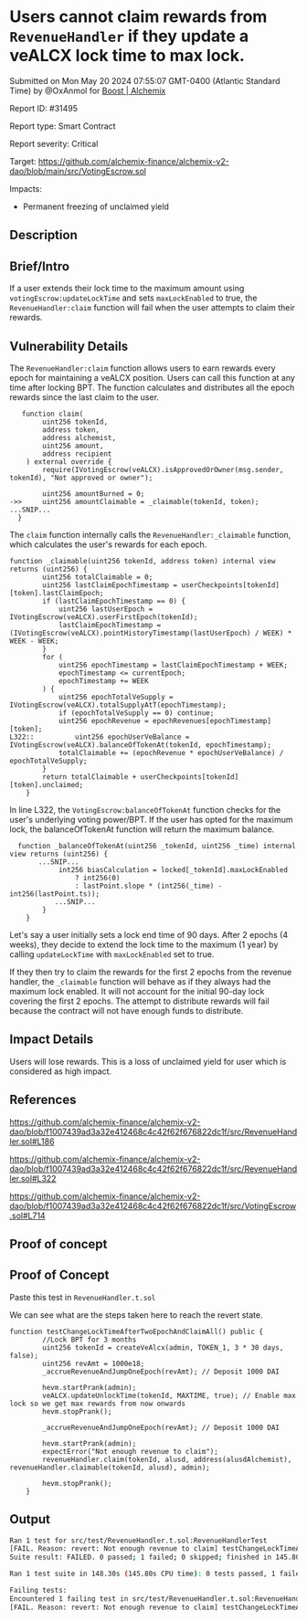
# Users cannot claim rewards from `RevenueHandler` if they update a veALCX lock time to max lock.

Submitted on Mon May 20 2024 07:55:07 GMT-0400 (Atlantic Standard Time) by @OxAnmol for [Boost | Alchemix](https://immunefi.com/bounty/alchemix-boost/)

Report ID: #31495

Report type: Smart Contract

Report severity: Critical

Target: https://github.com/alchemix-finance/alchemix-v2-dao/blob/main/src/VotingEscrow.sol

Impacts:
- Permanent freezing of unclaimed yield

## Description
## Brief/Intro
If a user extends their lock time to the maximum amount using `votingEscrow:updateLockTime` and sets `maxLockEnabled` to true, the `RevenueHandler:claim` function will fail when the user attempts to claim their rewards.

## Vulnerability Details
The `RevenueHandler:claim` function allows users to earn rewards every epoch for maintaining a veALCX position. Users can call this function at any time after locking BPT. The function calculates and distributes all the epoch rewards since the last claim to the user.

```solidity
   function claim(
        uint256 tokenId,
        address token,
        address alchemist,
        uint256 amount,
        address recipient
    ) external override {
        require(IVotingEscrow(veALCX).isApprovedOrOwner(msg.sender, tokenId), "Not approved or owner");

        uint256 amountBurned = 0;
->>     uint256 amountClaimable = _claimable(tokenId, token);
...SNIP...
  }

```

The `claim` function internally calls the `RevenueHandler:_claimable` function, which calculates the user's rewards for each epoch.

```solidity
function _claimable(uint256 tokenId, address token) internal view returns (uint256) {
        uint256 totalClaimable = 0;
        uint256 lastClaimEpochTimestamp = userCheckpoints[tokenId][token].lastClaimEpoch;
        if (lastClaimEpochTimestamp == 0) {
            uint256 lastUserEpoch = IVotingEscrow(veALCX).userFirstEpoch(tokenId);
            lastClaimEpochTimestamp = (IVotingEscrow(veALCX).pointHistoryTimestamp(lastUserEpoch) / WEEK) * WEEK - WEEK;
        }
        for (
            uint256 epochTimestamp = lastClaimEpochTimestamp + WEEK;
            epochTimestamp <= currentEpoch;
            epochTimestamp += WEEK
        ) {
            uint256 epochTotalVeSupply = IVotingEscrow(veALCX).totalSupplyAtT(epochTimestamp);
            if (epochTotalVeSupply == 0) continue;
            uint256 epochRevenue = epochRevenues[epochTimestamp][token];
L322::          uint256 epochUserVeBalance = IVotingEscrow(veALCX).balanceOfTokenAt(tokenId, epochTimestamp);
            totalClaimable += (epochRevenue * epochUserVeBalance) / epochTotalVeSupply;
        }
        return totalClaimable + userCheckpoints[tokenId][token].unclaimed;
    }

```

In line L322, the `VotingEscrow:balanceOfTokenAt` function checks for the user's underlying voting power/BPT. If the user has opted for the maximum lock, the balanceOfTokenAt function will return the maximum balance.

```solidity
  function _balanceOfTokenAt(uint256 _tokenId, uint256 _time) internal view returns (uint256) {
       ...SNIP...
            int256 biasCalculation = locked[_tokenId].maxLockEnabled
                ? int256(0)
                : lastPoint.slope * (int256(_time) - int256(lastPoint.ts));
           ...SNIP...
        }
    }

```

Let's say a user initially sets a lock end time of 90 days. After 2 epochs (4 weeks), they decide to extend the lock time to the maximum (1 year) by calling `updateLockTime` with `maxLockEnabled` set to true.

If they then try to claim the rewards for the first 2 epochs from the revenue handler, the `_claimable` function will behave as if they always had the maximum lock enabled. It will not account for the initial 90-day lock covering the first 2 epochs. The attempt to distribute rewards will fail because the contract will not have enough funds to distribute.

## Impact Details
Users will lose rewards.
  This is a loss of unclaimed yield for user which is considered as high impact. 

## References
https://github.com/alchemix-finance/alchemix-v2-dao/blob/f1007439ad3a32e412468c4c42f62f676822dc1f/src/RevenueHandler.sol#L186

https://github.com/alchemix-finance/alchemix-v2-dao/blob/f1007439ad3a32e412468c4c42f62f676822dc1f/src/RevenueHandler.sol#L322

https://github.com/alchemix-finance/alchemix-v2-dao/blob/f1007439ad3a32e412468c4c42f62f676822dc1f/src/VotingEscrow.sol#L714
        
## Proof of concept
## Proof of Concept

Paste this test in `RevenueHandler.t.sol` 

We can see what are the steps taken here to reach the revert state.

```solidity
function testChangeLockTimeAfterTwoEpochAndClaimAll() public {
        //Lock BPT for 3 months
        uint256 tokenId = createVeAlcx(admin, TOKEN_1, 3 * 30 days, false);
        uint256 revAmt = 1000e18;
        _accrueRevenueAndJumpOneEpoch(revAmt); // Deposit 1000 DAI

        hevm.startPrank(admin);
        veALCX.updateUnlockTime(tokenId, MAXTIME, true); // Enable max lock so we get max rewards from now onwards
        hevm.stopPrank();

        _accrueRevenueAndJumpOneEpoch(revAmt); // Deposit 1000 DAI

        hevm.startPrank(admin);
        expectError("Not enough revenue to claim");
        revenueHandler.claim(tokenId, alusd, address(alusdAlchemist), revenueHandler.claimable(tokenId, alusd), admin);

        hevm.stopPrank();
    }
```

## Output

```bash
Ran 1 test for src/test/RevenueHandler.t.sol:RevenueHandlerTest
[FAIL. Reason: revert: Not enough revenue to claim] testChangeLockTimeAfterTwoEpochAndClaimAll() (gas: 3287974)
Suite result: FAILED. 0 passed; 1 failed; 0 skipped; finished in 145.80s (113.26s CPU time)

Ran 1 test suite in 148.30s (145.80s CPU time): 0 tests passed, 1 failed, 0 skipped (1 total tests)

Failing tests:
Encountered 1 failing test in src/test/RevenueHandler.t.sol:RevenueHandlerTest
[FAIL. Reason: revert: Not enough revenue to claim] testChangeLockTimeAfterTwoEpochAndClaimAll() (gas: 3287974)
```